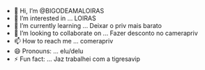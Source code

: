 - 👋 Hi, I’m @BIGODEAMALOIRAS
- 👀 I’m interested in ... LOIRAS
- 🌱 I’m currently learning ... Deixar o priv mais barato
- 💞️ I’m looking to collaborate on ... Fazer desconto no camerapriv
- 📫 How to reach me ... comerapriv
- 😄 Pronouns: ... elu/delu
- ⚡ Fun fact: ... Jaz trabalhei com a tigresavip

<!---
BIGODEAMALOIRAS/BIGODEAMALOIRAS is a ✨ special ✨ repository because its `README.md` (this file) appears on your GitHub profile.
You can click the Preview link to take a look at your changes.
--->
